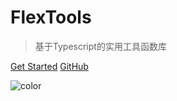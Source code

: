 <!-- ![logo](_media/icon.svg) -->

# FlexTools

>基于Typescript的实用工具函数库

[Get Started](./readme)
[GitHub](https://github.com/zhangfisher/flex-tools)



![color](#f0f0f0)